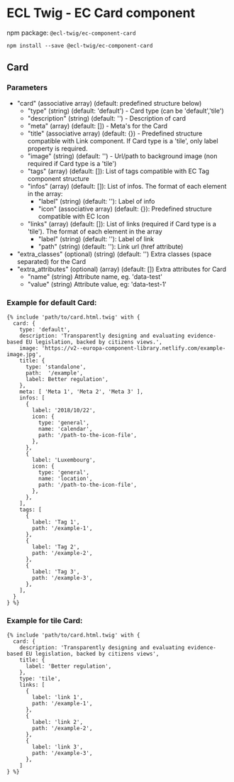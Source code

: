 # ECL Twig - EC Card component

npm package: `@ecl-twig/ec-component-card`

```shell
npm install --save @ecl-twig/ec-component-card
```

## Card

### Parameters

- "card" (associative array) (default: predefined structure below)
  - "type" (string) (default: 'default') - Card type (can be 'default','tile')
  - "description" (string) (default: '') - Description of card
  - "meta" (array) (default: []) - Meta's for the Card
  - "title" (associative array) (default: {}) - Predefined structure compatible with Link component. If Card type is a 'tile', only label property is required.
  - "image" (string) (default: '') - Url/path to background image (non required if Card type is a 'tile')
  - "tags" (array) (default: []): List of tags compatible with EC Tag component structure
  - "infos" (array) (default: []): List of infos. The format of each element in the array:
    - "label" (string) (default: ''): Label of info
    - "icon" (associative array) (default: {}): Predefined structure compatible with EC Icon
  - "links" (array) (default: []): List of links (required if Card type is a 'tile'). The format of each element in the array
    - "label" (string) (default: ''): Label of link
    - "path" (string) (default: ''): Link url (href attribute)
- "extra_classes" (optional) (string) (default: '') Extra classes (space separated) for the Card
- "extra_attributes" (optional) (array) (default: []) Extra attributes for Card
  - "name" (string) Attribute name, eg. 'data-test'
  - "value" (string) Attribute value, eg: 'data-test-1'

### Example for default Card:

```twig
{% include 'path/to/card.html.twig' with {  
  card: {  
    type: 'default',  
    description: 'Transparently designing and evaluating evidence-based EU legislation, backed by citizens views.',  
    image: 'https://v2--europa-component-library.netlify.com/example-image.jpg',  
    title: {  
      type: 'standalone',  
      path:  '/example',  
      label: Better regulation',  
    },  
    meta: [ 'Meta 1', 'Meta 2', 'Meta 3' ],  
    infos: [  
      {  
        label: '2018/10/22',  
        icon: {  
          type: 'general',  
          name: 'calendar',  
          path: '/path-to-the-icon-file',  
        },  
      },  
      {  
        label: 'Luxembourg',  
        icon: {  
          type: 'general',  
          name: 'location',  
          path: '/path-to-the-icon-file',  
        },  
      },  
    ],  
    tags: [  
      {  
        label: 'Tag 1',  
        path: '/example-1',  
      },  
      {  
        label: 'Tag 2',  
        path: '/example-2',  
      },  
      {  
        label: 'Tag 3',  
        path: '/example-3',  
      },  
    ],  
  }  
} %}
```
### Example for tile Card:
```twig
{% include 'path/to/card.html.twig' with {  
  card: {  
    description: 'Transparently designing and evaluating evidence-based EU legislation, backed by citizens views',  
    title: {  
      label: 'Better regulation',  
    },  
    type: 'tile',  
    links: [  
      {  
        label: 'link 1',  
        path: '/example-1',  
      },  
      {  
        label: 'link 2',  
        path: '/example-2',  
      },  
      {  
        label: 'link 3',  
        path: '/example-3',  
      },  
    ]  
} %}
```
